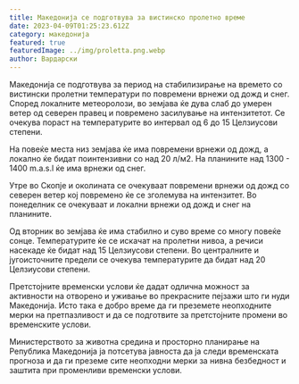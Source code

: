 ```yaml
---
title: Македонија се подготвува за вистинско пролетно време
date: 2023-04-09T01:25:23.612Z
category: македонија
featured: true
featuredImage: ../img/proletta.png.webp
author: Вардарски
---
```


Македонија се подготвува за период на стабилизирање на времето со вистински пролетни температури по повремени врнежи од дожд и снег. Според локалните метеоролози, во земјава ќе дува слаб до умерен ветер од северен правец и повремено засилување на интензитетот. Се очекува пораст на температурите во интервал од 6 до 15 Целзиусови степени.

На повеќе места низ земјава ќе има повремени врнежи од дожд, а локално ќе бидат поинтензивни со над 20 л/м2. На планините над 1300 - 1400 m.a.s.l ќе има врнежи од снег.

Утре во Скопје и околината се очекуваат повремени врнежи од дожд со северен ветер кој повремено ќе се зголемува на интензитет. Во понеделник се очекуваат и локални врнежи од дожд и снег на планините.

Од вторник во земјава ќе има стабилно и суво време со многу повеќе сонце. Температурите ќе се искачат на пролетни нивоа, а речиси насекаде ќе бидат над 15 Целзиусови степени. Во централните и југоисточните предели се очекува температурите да бидат над 20 Целзиусови степени.

Претстојните временски услови ќе дадат одлична можност за активности на отворено и уживање во прекрасните пејзажи што ги нуди Македонија. Исто така е добро време да ги преземете неопходните мерки на претпазливост и да се подготвите за претстојните промени во временските услови.

Министерството за животна средина и просторно планирање на Република Македонија ја потсетува јавноста да ја следи временската прогноза и да ги преземе сите неопходни мерки за нивна безбедност и заштита при променливи временски услови.
